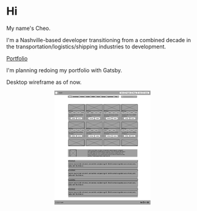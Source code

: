 # Hi

My name's Cheo.

I'm a Nashville-based developer transitioning from a combined decade in the transportation/logistics/shipping industries to development. 

[Portfolio](https://cheor.github.io/portfolio/)

I'm planning redoing my portfolio with Gatsby.

Desktop wireframe as of now.
<!--
![Wireframe-Desktop](https://raw.githubusercontent.com/CheoR/portfolio/3198e1d8a2c0bb506466fd05f8536a40abebcec5/assets/images/wireframe_desktop.png)
-->

<p align="center">
<img
	src="./assets/images/wireframe_desktop.png"
	alt="Desktop wireframe"
	style="margin: 0 auto; width: 50%"
/>
</p>

